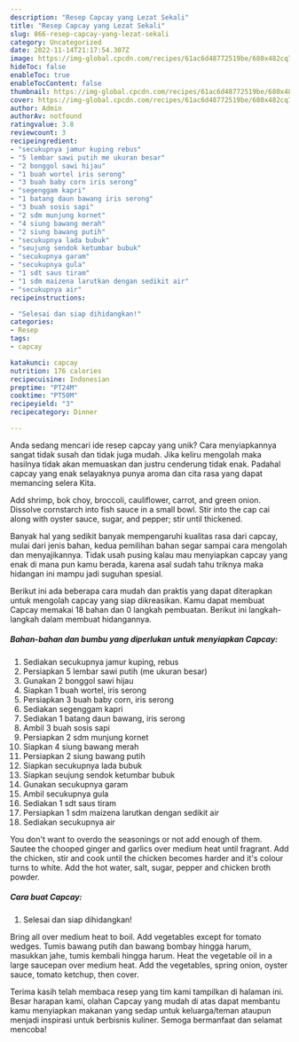 ```yaml
---
description: "Resep Capcay yang Lezat Sekali"
title: "Resep Capcay yang Lezat Sekali"
slug: 866-resep-capcay-yang-lezat-sekali
category: Uncategorized
date: 2022-11-14T21:17:54.307Z
image: https://img-global.cpcdn.com/recipes/61ac6d48772519be/680x482cq70/capcay-foto-resep-utama.jpg
hideToc: false
enableToc: true
enableTocContent: false
thumbnail: https://img-global.cpcdn.com/recipes/61ac6d48772519be/680x482cq70/capcay-foto-resep-utama.jpg
cover: https://img-global.cpcdn.com/recipes/61ac6d48772519be/680x482cq70/capcay-foto-resep-utama.jpg
author: Admin
authorAv: notfound
ratingvalue: 3.8
reviewcount: 3
recipeingredient:
- "secukupnya jamur kuping rebus"
- "5 lembar sawi putih me ukuran besar"
- "2 bonggol sawi hijau"
- "1 buah wortel iris serong"
- "3 buah baby corn iris serong"
- "segenggam kapri"
- "1 batang daun bawang iris serong"
- "3 buah sosis sapi"
- "2 sdm munjung kornet"
- "4 siung bawang merah"
- "2 siung bawang putih"
- "secukupnya lada bubuk"
- "seujung sendok ketumbar bubuk"
- "secukupnya garam"
- "secukupnya gula"
- "1 sdt saus tiram"
- "1 sdm maizena larutkan dengan sedikit air"
- "secukupnya air"
recipeinstructions:

- "Selesai dan siap dihidangkan!"
categories:
- Resep
tags:
- capcay

katakunci: capcay 
nutrition: 176 calories
recipecuisine: Indonesian
preptime: "PT24M"
cooktime: "PT50M"
recipeyield: "3"
recipecategory: Dinner

---
```





Anda sedang mencari ide resep capcay yang unik? Cara menyiapkannya sangat tidak susah dan tidak juga mudah. Jika keliru mengolah maka hasilnya tidak akan memuaskan dan justru cenderung tidak enak. Padahal capcay yang enak selayaknya punya aroma dan cita rasa yang dapat memancing selera Kita.





Add shrimp, bok choy, broccoli, cauliflower, carrot, and green onion. Dissolve cornstarch into fish sauce in a small bowl. Stir into the cap cai along with oyster sauce, sugar, and pepper; stir until thickened.

Banyak hal yang sedikit banyak mempengaruhi kualitas rasa dari capcay, mulai dari jenis bahan, kedua pemilihan bahan segar sampai cara mengolah dan menyajikannya. Tidak usah pusing kalau mau menyiapkan capcay yang enak di mana pun kamu berada, karena asal sudah tahu triknya maka hidangan ini mampu jadi suguhan spesial.






Berikut ini ada beberapa cara mudah dan praktis yang dapat diterapkan untuk mengolah capcay yang siap dikreasikan. Kamu dapat membuat Capcay memakai 18 bahan dan 0 langkah pembuatan. Berikut ini langkah-langkah dalam membuat hidangannya.

<!--inarticleads1-->

##### Bahan-bahan dan bumbu yang diperlukan untuk menyiapkan Capcay:

1. Sediakan secukupnya jamur kuping, rebus
1. Persiapkan 5 lembar sawi putih (me ukuran besar)
1. Gunakan 2 bonggol sawi hijau
1. Siapkan 1 buah wortel, iris serong
1. Persiapkan 3 buah baby corn, iris serong
1. Sediakan segenggam kapri
1. Sediakan 1 batang daun bawang, iris serong
1. Ambil 3 buah sosis sapi
1. Persiapkan 2 sdm munjung kornet
1. Siapkan 4 siung bawang merah
1. Persiapkan 2 siung bawang putih
1. Siapkan secukupnya lada bubuk
1. Siapkan seujung sendok ketumbar bubuk
1. Gunakan secukupnya garam
1. Ambil secukupnya gula
1. Sediakan 1 sdt saus tiram
1. Persiapkan 1 sdm maizena larutkan dengan sedikit air
1. Sediakan secukupnya air


You don&#39;t want to overdo the seasonings or not add enough of them. Sautee the chooped ginger and garlics over medium heat until fragrant. Add the chicken, stir and cook until the chicken becomes harder and it&#39;s colour turns to white. Add the hot water, salt, sugar, pepper and chicken broth powder. 

<!--inarticleads2-->

##### Cara buat Capcay:


1. Selesai dan siap dihidangkan!

Bring all over medium heat to boil. Add vegetables except for tomato wedges. Tumis bawang putih dan bawang bombay hingga harum, masukkan jahe, tumis kembali hingga harum. Heat the vegetable oil in a large saucepan over medium heat. Add the vegetables, spring onion, oyster sauce, tomato ketchup, then cover. 

Terima kasih telah membaca resep yang tim kami tampilkan di halaman ini. Besar harapan kami, olahan Capcay yang mudah di atas dapat membantu kamu menyiapkan makanan yang sedap untuk keluarga/teman ataupun menjadi inspirasi untuk berbisnis kuliner. Semoga bermanfaat dan selamat mencoba!
